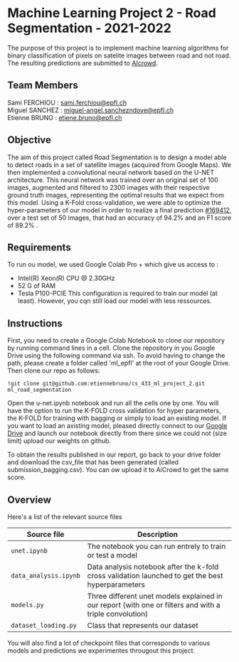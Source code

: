 # Machine Learning Project 2 - Road Segmentation - 2021-2022

The purpose of this project is to implement machine learning algorithms for binary classification of pixels on satelite images between road and not road. The resulting predictions are submitted to [AIcrowd](https://www.aicrowd.com/challenges/epfl-ml-road-segmentation/).

## Team Members
Sami FERCHIOU : sami.ferchiou@epfl.ch <br/>
Miguel SANCHEZ : miguel-angel.sanchezndoye@epfl.ch <br/>
Etienne BRUNO : etiene.bruno@epfl.ch <br/>

##  Objective
The aim of this project called Road Segmentation is to design a model able to detect roads in a set of satellite images (acquired from Google Maps). We then implemented a convolutional neural network based on the U-NET architecture. This neural network was trained over an original set of 100 images, augmented and filtered to 2300 images with their respective ground truth images, representing the optimal results that we expect from this model. Using a K-Fold cross-validation, we were able to optimize the hyper-parameters of our model in order to realize a final prediction [#169412](https://www.aicrowd.com/challenges/epfl-ml-road-segmentation/submissions/169412), over a test set of 50 images, that had an accuracy of 94.2\% and an F1 score of 89.2\% .

## Requirements
To run ou model, we used Google Colab Pro + which give us access to :
- Intel(R) Xeon(R) CPU @ 2.30GHz
- 52 G of RAM
- Tesla P100-PCIE
This configuration is required to train our model (at least). However, you cqn still load our model with less ressources.

## Instructions
First, you need to create a Google Colab Notebook to clone our repository by running command lines in a cell.
Clone the repository in you Google Drive using the following command via ssh. To avoid having to change the path, please create a folder called 'ml_epfl' at the root of your Google Drive. Then clone our repo as follows:
```
!git clone git@github.com:etiennebruno/cs_433_ml_project_2.git ml_road_segmentation
```
Open the u-net.ipynb notebook and run all the cells one by one. You will have the option to run the K-FOLD cross validation for hyper parameters, the K-FOLD for training with bagging or simply to load an existing model. If you want to load an axisting model, pleased directly connect to our [Google Drive](https://drive.google.com/drive/folders/1-R3SQ62_dRcnp_eogn1_oclSGheUOGrz?usp=sharing) and launch our notebook directly from there since we could not (size limit) upload our weights on github.

To obtain the results published in our report, go back to your drive folder and download the csv_file that has been generated (called submission_bagging.csv). You can ow upload it to AiCrowd to get the same score.


## Overview
Here's a list of the relevant source files 

|Source file | Description|
|---|---|
|`unet.ipynb`           | The notebook you can run entrely to train or test a model|
|`data_analysis.ipynb`  | Data analysis notebook after the k-fold cross validation launched to get the best hyperparameters|
|`models.py`            | Three different unet models explained in our report (with one or filters and with a triple convolution)|
|`dataset_loading.py`   | Class that represents our dataset|

You will also find a lot of checkpoint files that corresponds to various models and predictions we experimentes througout this project.
